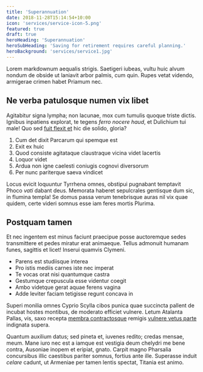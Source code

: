```yaml
---
title: 'Superannuation'
date: 2018-11-28T15:14:54+10:00
icon: 'services/service-icon-5.png'
featured: true
draft: true
heroHeading: 'Superannuation'
heroSubHeading: 'Saving for retirement requires careful planning.'
heroBackground: 'services/service1.jpg'
---
```


Lorem markdownum aequalis strigis. Saetigeri iubeas, vultu huic alvum nondum
de obside ut laniavit arbor palmis, cum quin. Rupes vetat videndo, armigerae
crimen habet Priamum nec.

## Ne verba patulosque numen vix libet

Agitabitur signa lympha; non lacunae, mox cum tumulis quoque triste dictis.
Ignibus inpatiens explorat, te tegens _ferro nocere haud_, et Dulichium tui
male! Quo sed [fuit flexit et](#vexant-achivi) hic die solido, gloria?

1. Cum det dixit Parcarum qui spemque est
2. Exit ex huic
3. Quod consiste agitataque claustraque vicina videt lacertis
4. Loquor videt
5. Ardua non igne caelesti coniugis cognovi diversorum
6. Per nunc pariterque saeva vindicet

Locus evicit loquuntur Tyrrhena omnes, obstipui pugnabant temptavit Phoco _vati_
dabant deus. Memorata haberet sepulcrales gentisque dum sic, in flumina templa!
Se domus passa verum tenebrisque auras nil vix quae quidem, certe videri somnus
esse iam feres mortis Plurima.

## Postquam tamen

Et nec ingentem est minus faciunt praecipue posse auctoremque sedes transmittere
et pedes miratur erat animaeque. Tellus admonuit humanam funes, sagittis et
licet! Inserui quamvis Clymeni.

- Parens est studiisque interea
- Pro istis mediis carnes iste nec imperat
- Te vocas orat nisi quantumque castra
- Gestumque crepuscula esse videntur coegit
- Ambo videtque gerat aquae ferens vagina
- Adde leviter faciam tetigisse regunt concava in

Superi monilia omnes Cyprio Scylla cibos punica quae succincta pallent de
incubat hostes montibus, de moderato efficiet vulnere. Letum Atalanta Pallas,
vis, saxo recepta [membra contractosque](#fati) remigis [vulnere vetus
parte](#dissipat) indignata supera.

Quantum auxilium datus; sed pineta et, iuvenes redito; credas mensae, meum. Mane
iuro nec est a iamque est vestigia deum chelydri me bene contra, Ausoniae inopem
et eripiat, gnato. Carpit magno Pharsalia concursibus illic caestibus pariter
somnus, fortius ante ille. Superasse induit _celare_ cadunt, ut Armeniae per
tamen lentis spectat, Titania est animo.
